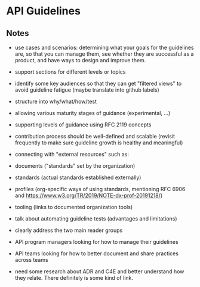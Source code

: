 # API Guidelines

## Notes

- use cases and scenarios: determining what your goals for the guidelines are, so that you can manage them, see whether they are successful as a product, and have ways to design and improve them.

- support sections for different levels or topics

- identify some key audiences so that they can get "filtered views" to avoid guideline fatigue (maybe translate into github labels)

- structure into why/what/how/test

- allowing various maturity stages of guidance (experimental, ...)

- supporting levels of guidance using RFC 2119 concepts

- contribution process should be well-defined and scalable (revisit frequently to make sure guideline growth is healthy and meaningful)

- connecting with "external resources" such as:
 - documents ("standards" set by the organization)
 - standards (actual standards established externally)
 - profiles (org-specific ways of using standards, mentioning RFC 6906 and https://www.w3.org/TR/2019/NOTE-dx-prof-20191218/)
 - tooling (links to documented organization tools)

- talk about automating guideline tests (advantages and limitations)

- clearly address the two main reader groups
 - API program managers looking for how to manage their guidelines
 - API teams looking for how to better document and share practices across teams
 
- need some research about ADR and C4E and better understand how they relate. There definitely is some kind of link.
 